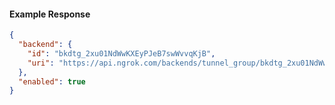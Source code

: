 <!-- Code generated for API Clients. DO NOT EDIT. -->

#### Example Response

```json
{
  "backend": {
    "id": "bkdtg_2xu01NdWwKXEyPJeB7swWvvqKjB",
    "uri": "https://api.ngrok.com/backends/tunnel_group/bkdtg_2xu01NdWwKXEyPJeB7swWvvqKjB"
  },
  "enabled": true
}
```
